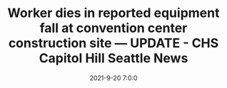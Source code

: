 ---
"title": "Worker dies in reported equipment fall at convention center construction site — UPDATE - CHS Capitol Hill Seattle News"
"date": "2021-9-20 7:0:0"
"feed_name": "GOOGLENEWSCONSTRUCTION"
"feed_website": "https://news.google.com/search?q=construction%2Bincident&hl=en-US&gl=US&ceid=US:en"
"feed_rss": "https://news.google.com/rss/search?q=construction%2Bincident&hl=en-US&gl=US&ceid=US:en"
"link": "https://www.capitolhillseattle.com/2021/09/worker-dies-in-reported-equipment-fall-at-convention-center-construction-site/"
"source": "{'href': 'https://www.capitolhillseattle.com', 'title': 'CHS Capitol Hill Seattle News'}"
"file": "_posts/2021-1-1-eade8d3de92e7aa4d7b9d0270f104da9a707329c.md"
"accident": "1"
"drilling": "0"
"dead": "1"
"injured": "0"
"arrested": "0"
"where": "construction site"
"causes": "fall"
"place": "seattle"
"place_uri": "http://en.wikipedia.org/wiki/Seattle"
---